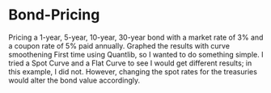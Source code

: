 # Bond-Pricing
Pricing a 1-year, 5-year, 10-year, 30-year bond with a market rate of 3% and a coupon rate of 5% paid annually. Graphed the results with curve smoothening
First time using Quantlib, so I wanted to do something simple. 
I tried a Spot Curve and a Flat Curve to see I would get different results; in this example, I did not. However, changing the spot rates for the treasuries would alter the bond value accordingly. 


